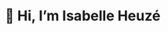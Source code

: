 # 👋 Hi, I’m Isabelle Heuzé

<!---
iheuze/iheuze is a ✨ special ✨ repository because its `README.md` (this file) appears on your GitHub profile.
You can click the Preview link to take a look at your changes.
--->
